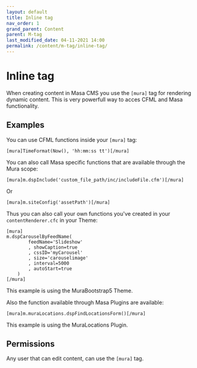 ```yaml
---
layout: default
title: Inline tag
nav_order: 1
grand_parent: Content
parent: M-tag
last_modified_date: 04-11-2021 14:00
permalink: /content/m-tag/inline-tag/
---
```


# Inline tag

When creating content in Masa CMS you use the `[mura]` tag for rendering dynamic content.
This is very powerfull way to acces CFML and Masa functionality.

## Examples
You can use CFML functions inside your `[mura]` tag:

    [mura]TimeFormat(Now(), 'hh:mm:ss tt')[/mura]
    
You can also call Masa specific functions that are available through the Mura scope:
    
    [mura]m.dspInclude('custom_file_path/inc/includeFile.cfm')[/mura]

Or

    [mura]m.siteConfig('assetPath')[/mura]

Thus you can also call your own functions you've created in your `contentRenderer.cfc` in your Theme:

    [mura]
    m.dspCarouselByFeedName(
			feedName='Slideshow'
			, showCaption=true
			, cssID='myCarousel'
			, size='carouselimage'
			, interval=5000
			, autoStart=true
		)
    [/mura]

This example is using the MuraBootstrap5 Theme.

Also the function available through Masa Plugins are available:

    [mura]m.muraLocations.dspFindLocationsForm()[/mura]

This example is using the MuraLocations Plugin.
## Permissions

Any user that can edit content, can use the `[mura]` tag.